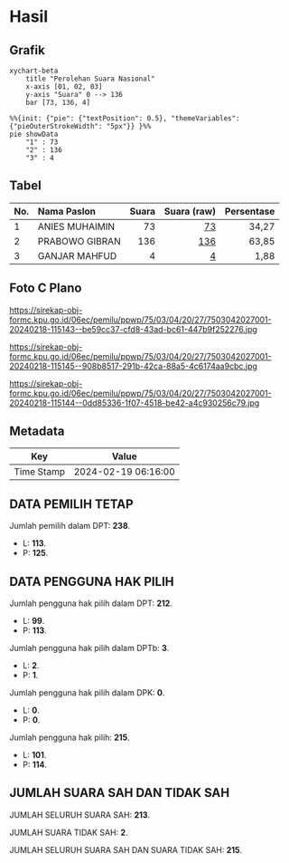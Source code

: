# Hasil

## Grafik

```mermaid
xychart-beta
    title "Perolehan Suara Nasional"
    x-axis [01, 02, 03]
    y-axis "Suara" 0 --> 136
    bar [73, 136, 4]
```

```mermaid
%%{init: {"pie": {"textPosition": 0.5}, "themeVariables": {"pieOuterStrokeWidth": "5px"}} }%%
pie showData
    "1" : 73
    "2" : 136
    "3" : 4
```

## Tabel

| No. | Nama Paslon    | Suara | Suara (raw) | Persentase |
|:--- |:-------------- | -----:| -----------:| ----------:|
| 1   | ANIES MUHAIMIN | 73    | [73][p-1]   | 34,27      |
| 2   | PRABOWO GIBRAN | 136   | [136][p-2]  | 63,85      |
| 3   | GANJAR MAHFUD  | 4     | [4][p-3]    | 1,88       |


[p-1]: https://github.com/gigit-pemilu/pemilu-2024/blob/main/pilpres/hitung-suara/sub/75-gorontalo/sub/03-bone-bolango/sub/04-bonepantai/sub/2027-tunas-jaya/sub/001-tps/sub/paslon-1.txt
[p-2]: https://github.com/gigit-pemilu/pemilu-2024/blob/main/pilpres/hitung-suara/sub/75-gorontalo/sub/03-bone-bolango/sub/04-bonepantai/sub/2027-tunas-jaya/sub/001-tps/sub/paslon-2.txt
[p-3]: https://github.com/gigit-pemilu/pemilu-2024/blob/main/pilpres/hitung-suara/sub/75-gorontalo/sub/03-bone-bolango/sub/04-bonepantai/sub/2027-tunas-jaya/sub/001-tps/sub/paslon-3.txt

## Foto C Plano

https://sirekap-obj-formc.kpu.go.id/06ec/pemilu/ppwp/75/03/04/20/27/7503042027001-20240218-115143--be59cc37-cfd8-43ad-bc61-447b9f252276.jpg

https://sirekap-obj-formc.kpu.go.id/06ec/pemilu/ppwp/75/03/04/20/27/7503042027001-20240218-115145--908b8517-291b-42ca-88a5-4c6174aa9cbc.jpg

https://sirekap-obj-formc.kpu.go.id/06ec/pemilu/ppwp/75/03/04/20/27/7503042027001-20240218-115144--0dd85336-1f07-4518-be42-a4c930256c79.jpg


## Metadata

| Key        | Value               |
| ---------- | ------------------- |
| Time Stamp | 2024-02-19 06:16:00 |


## DATA PEMILIH TETAP

Jumlah pemilih dalam DPT: **238**.
 * L: **113**.
 * P: **125**.

## DATA PENGGUNA HAK PILIH

Jumlah pengguna hak pilih dalam DPT: **212**.
 * L: **99**.
 * P: **113**.

Jumlah pengguna hak pilih dalam DPTb: **3**.
 * L: **2**.
 * P: **1**.

Jumlah pengguna hak pilih dalam DPK: **0**.
 * L: **0**.
 * P: **0**.

Jumlah pengguna hak pilih: **215**.
 * L: **101**.
 * P: **114**.

## JUMLAH SUARA SAH DAN TIDAK SAH

JUMLAH SELURUH SUARA SAH: **213**.

JUMLAH SUARA TIDAK SAH: **2**.

JUMLAH SELURUH SUARA SAH DAN SUARA TIDAK SAH: **215**.



